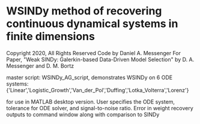 # WSINDy method of recovering continuous dynamical systems in finite dimensions

Copyright 2020, All Rights Reserved
Code by Daniel A. Messenger
For Paper, "Weak SINDy: Galerkin-based Data-Driven Model Selection"
by D. A. Messenger and D. M. Bortz

master script: WSINDy_AG_script, demonstrates WSINDy on 6 ODE systems: 
{'Linear','Logistic_Growth','Van_der_Pol','Duffing','Lotka_Volterra','Lorenz'}

for use in MATLAB desktop version. User specifies the ODE system, tolerance for ODE solver, and signal-to-noise ratio. Error in weight recovery outputs to command window along with comparison to SINDy
